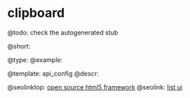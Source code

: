 clipboard
=============

@todo:
	check the autogenerated stub


@short:
	

@type: 
@example:


@template:	api_config
@descr:




@seolinktop: [open source html5 framework](https://webix.com)
@seolink: [list ui](https://webix.com/widget/list/)
